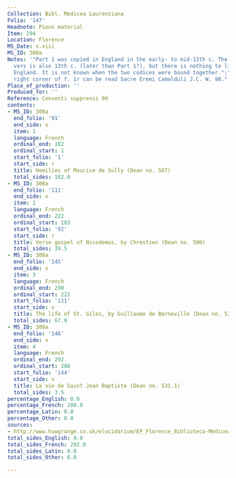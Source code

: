 ```yaml
---
Collection: Bibl. Medicea Laurenziana
Folia: '147'
Headnote: Pious material
Item: 294
Location: Florence
MS_Date: s.xiii
MS_ID: 300a
Notes: '"Part 1 was copied in England in the early- to mid-13th c. The Lucidaire en
  vers is also 13th c. (later than Part 1?), but there is nothing to link it with
  England. It is not known when the two codices were bound together.";" In the upper
  right corner of f. 1r can be read Sacre Eremi Camalduli J.C. W. 98."'
Place_of_production: ''
Produced_for: ''
Reference: Conventi soppressi 99
contents:
- MS_ID: 300a
  end_folio: '91'
  end_side: v
  item: 1
  language: French
  ordinal_end: 182
  ordinal_start: 1
  start_folio: '1'
  start_side: r
  title: Homilies of Maurice de Sully (Dean no. 587)
  total_sides: 182.0
- MS_ID: 300a
  end_folio: '111'
  end_side: v
  item: 2
  language: French
  ordinal_end: 222
  ordinal_start: 183
  start_folio: '92'
  start_side: r
  title: Verse gospel of Nicodemus, by Chrestien (Dean no. 500)
  total_sides: 39.5
- MS_ID: 300a
  end_folio: '145'
  end_side: v
  item: 3
  language: French
  ordinal_end: 290
  ordinal_start: 222
  start_folio: '111'
  start_side: v
  title: The life of St. Giles, by Guillaume de Berneville (Dean no. 529)
  total_sides: 67.0
- MS_ID: 300a
  end_folio: '146'
  end_side: v
  item: 4
  language: French
  ordinal_end: 292
  ordinal_start: 288
  start_folio: '144'
  start_side: v
  title: La vie de Saint Jean Baptiste (Dean no. 531.1)
  total_sides: 3.5
percentage_English: 0.0
percentage_French: 100.0
percentage_Latin: 0.0
percentage_Other: 0.0
sources:
- http://www.huwgrange.co.uk/elucidarium/EP_Florence_Biblioteca-Medicea-Laurenziana_Conventi-soppressi-99.xml
total_sides_English: 0.0
total_sides_French: 292.0
total_sides_Latin: 0.0
total_sides_Other: 0.0

---
```

